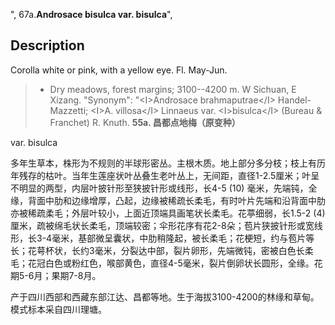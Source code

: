 ",
67a.**Androsace bisulca var. bisulca**",

## Description
Corolla white or pink, with a yellow eye. Fl. May-Jun.

> * Dry meadows, forest margins; 3100--4200 m. W Sichuan, E Xizang.
  "Synonym": "&lt;I&gt;Androsace brahmaputrae&lt;/I&gt; Handel-Mazzetti; &lt;I&gt;A. villosa&lt;/I&gt; Linnaeus var. &lt;I&gt;bisulca&lt;/I&gt; (Bureau &amp; Franchet) R. Knuth.
**55a. 昌都点地梅（原变种）**

var. bisulca

多年生草本，株形为不规则的半球形密丛。主根木质。地上部分多分枝；枝上有历年残存的枯叶。当年生莲座状叶丛叠生老叶丛上，无间距，直径1-2.5厘米；叶呈不明显的两型，内层叶披针形至狭披针形或线形，长4-5 (10) 毫米，先端钝，全缘，背面中肋和边缘增厚，凸起，边缘被稀疏长柔毛，有时叶片先端和沿背面中肋亦被稀疏柔毛；外层叶较小，上面近顶端具画笔状长柔毛。花葶细弱，长1.5-2 (4) 厘米，疏被绵毛状长柔毛，顶端较密；伞形花序有花2-8朵；苞片狭披针形或宽线形，长3-4毫米，基部微呈囊状，中肋稍隆起，被长柔毛；花梗短，约与苞片等长；花萼杯状，长约3毫米，分裂达中部，裂片卵形，先端微钝，密被白色长柔毛；花冠白色或粉红色，喉部黄色，直径4-5毫米，裂片倒卵状长圆形，全缘。花期5-6月；果期7-8月。

产于四川西部和西藏东部江达、昌都等地。生于海拔3100-4200的林缘和草甸。模式标本采自四川理塘。
